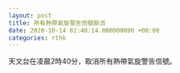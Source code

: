 ```yaml
---
layout: post
title: 所有熱帶氣旋警告信號取消
date: 2020-10-14 02:40:14.000000000 +08:00
categories: rthk
---
```


天文台在凌晨2時40分，取消所有熱帶氣旋警告信號。
